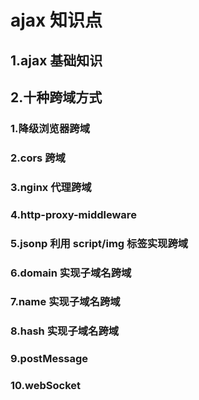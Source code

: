 # ajax 知识点

## 1.ajax 基础知识

## 2.十种跨域方式

### 1.降级浏览器跨域

### 2.cors 跨域

### 3.nginx 代理跨域

### 4.http-proxy-middleware

### 5.jsonp 利用 script/img 标签实现跨域

### 6.domain 实现子域名跨域

### 7.name 实现子域名跨域

### 8.hash 实现子域名跨域

### 9.postMessage

### 10.webSocket

